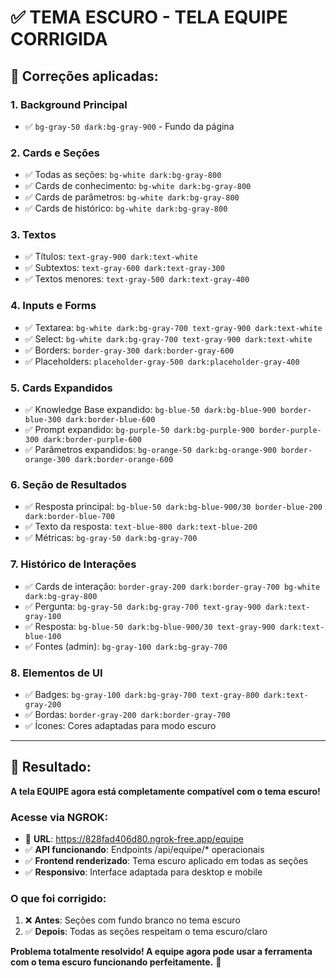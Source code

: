 # ✅ TEMA ESCURO - TELA EQUIPE CORRIGIDA

## 🎨 **Correções aplicadas:**

### **1. Background Principal**
- ✅ `bg-gray-50 dark:bg-gray-900` - Fundo da página

### **2. Cards e Seções**
- ✅ Todas as seções: `bg-white dark:bg-gray-800`
- ✅ Cards de conhecimento: `bg-white dark:bg-gray-800`
- ✅ Cards de parâmetros: `bg-white dark:bg-gray-800`
- ✅ Cards de histórico: `bg-white dark:bg-gray-800`

### **3. Textos**
- ✅ Títulos: `text-gray-900 dark:text-white`
- ✅ Subtextos: `text-gray-600 dark:text-gray-300`
- ✅ Textos menores: `text-gray-500 dark:text-gray-400`

### **4. Inputs e Forms**
- ✅ Textarea: `bg-white dark:bg-gray-700 text-gray-900 dark:text-white`
- ✅ Select: `bg-white dark:bg-gray-700 text-gray-900 dark:text-white`
- ✅ Borders: `border-gray-300 dark:border-gray-600`
- ✅ Placeholders: `placeholder-gray-500 dark:placeholder-gray-400`

### **5. Cards Expandidos**
- ✅ Knowledge Base expandido: `bg-blue-50 dark:bg-blue-900 border-blue-300 dark:border-blue-600`
- ✅ Prompt expandido: `bg-purple-50 dark:bg-purple-900 border-purple-300 dark:border-purple-600`
- ✅ Parâmetros expandidos: `bg-orange-50 dark:bg-orange-900 border-orange-300 dark:border-orange-600`

### **6. Seção de Resultados**
- ✅ Resposta principal: `bg-blue-50 dark:bg-blue-900/30 border-blue-200 dark:border-blue-700`
- ✅ Texto da resposta: `text-blue-800 dark:text-blue-200`
- ✅ Métricas: `bg-gray-50 dark:bg-gray-700`

### **7. Histórico de Interações**
- ✅ Cards de interação: `border-gray-200 dark:border-gray-700 bg-white dark:bg-gray-800`
- ✅ Pergunta: `bg-gray-50 dark:bg-gray-700 text-gray-900 dark:text-gray-100`
- ✅ Resposta: `bg-blue-50 dark:bg-blue-900/30 text-gray-900 dark:text-blue-100`
- ✅ Fontes (admin): `bg-gray-100 dark:bg-gray-700`

### **8. Elementos de UI**
- ✅ Badges: `bg-gray-100 dark:bg-gray-700 text-gray-800 dark:text-gray-200`
- ✅ Bordas: `border-gray-200 dark:border-gray-700`
- ✅ Ícones: Cores adaptadas para modo escuro

---

## 🚀 **Resultado:**

**A tela EQUIPE agora está completamente compatível com o tema escuro!**

### **Acesse via NGROK:**
- 🔗 **URL**: https://828fad406d80.ngrok-free.app/equipe
- ✅ **API funcionando**: Endpoints /api/equipe/* operacionais
- ✅ **Frontend renderizado**: Tema escuro aplicado em todas as seções
- ✅ **Responsivo**: Interface adaptada para desktop e mobile

### **O que foi corrigido:**
1. ❌ **Antes**: Seções com fundo branco no tema escuro
2. ✅ **Depois**: Todas as seções respeitam o tema escuro/claro

**Problema totalmente resolvido! A equipe agora pode usar a ferramenta com o tema escuro funcionando perfeitamente.** 🎉

